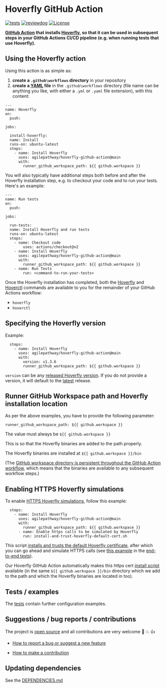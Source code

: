 # Hoverfly GitHub Action

[![tests](https://github.com/agilepathway/hoverfly-github-action/workflows/Test/badge.svg?branch=main&event=push)](https://github.com/agilepathway/hoverfly-github-action/actions?query=workflow%3ATest+event%3Apush+branch%3Amain)
[![reviewdog](https://github.com/agilepathway/hoverfly-github-action/workflows/reviewdog/badge.svg?branch=main&event=push)](https://github.com/agilepathway/hoverfly-github-action/actions?query=workflow%3Areviewdog+event%3Apush+branch%3Amain)
[![License](https://img.shields.io/badge/license-MIT-blue.svg?maxAge=43200)](LICENSE)

**[GitHub Action](https://github.com/features/actions) that installs [Hoverfly](https://docs.hoverfly.io/), so that it can be used in subsequent steps in your GitHub Actions CI/CD pipeline (e.g. when running tests that use Hoverfly).**


## Using the Hoverfly action

Using this action is as simple as:

1. **create a `.github\workflows` directory** in your repository
2. **create a 
   [YAML](https://docs.github.com/en/actions/reference/workflow-syntax-for-github-actions#about-yaml-syntax-for-workflows) 
   file** in the `.github\workflows` directory (file name can be anything you like, 
   with either a `.yml` or `.yaml` file extension), with this content:
 
```
---
name: Hoverfly
on:
  push:

jobs:

  install-hoverfly:
  name: Install
  runs-on: ubuntu-latest
  steps:
    - name: Install Hoverfly
      uses: agilepathway/hoverfly-github-action@main
      with:
        runner_github_workspace_path: ${{ github.workspace }}
```

You will also typically have additional steps both before and after the Hoverfly installation step,
e.g. to checkout your code and to run your tests. Here's an example:

```
---
name: Run tests
on:
  push:

jobs:

  run-tests:
  name: Install Hoverfly and run tests
  runs-on: ubuntu-latest
  steps:
    - name: Checkout code
        uses: actions/checkout@v2
    - name: Install Hoverfly
      uses: agilepathway/hoverfly-github-action@main
      with:
        runner_github_workspace_path: ${{ github.workspace }}
    - name: Run Tests
        run: <command-to-run-your-tests>
```

Once the Hoverfly installation has completed, both the 
[Hoverfly](https://docs.hoverfly.io/en/latest/pages/reference/hoverfly/hoverflycommands.html) and 
[Hoverctl](https://docs.hoverfly.io/en/latest/pages/keyconcepts/hoverctl.html) 
commands are available to you for the remainder of your GitHub Actions workflow:
- `hoverfly`
- `hoverctl`


## Specifying the Hoverfly version

Example:

```
  steps:
    - name: Install Hoverfly
      uses: agilepathway/hoverfly-github-action@main
      with:
        version: v1.3.6
        runner_github_workspace_path: ${{ github.workspace }}
```

`version` can be any [released Hoverfly version](https://github.com/SpectoLabs/hoverfly/releases).
If you do not provide a version, it will default to the 
[latest](https://github.com/SpectoLabs/hoverfly/releases/latest) release.


## Runner GitHub Workspace path and Hoverfly installation location

As per the above examples, you have to provide the following parameter:

`runner_github_workspace_path: ${{ github.workspace }}`

The value must always be `${{ github.workspace }}`

This is so that the Hoverfly binaries are added to the path properly.

The Hoverfly binaries are installed at `${{ github.workspace }}/bin`

(The [GitHub workspace directory is persistent throughout the GitHub Action workflow](https://docs.github.com/en/actions/reference/virtual-environments-for-github-hosted-runners#filesystems-on-github-hosted-runners), which means that the binaries are available to any subsequent workflow steps.)


## Enabling HTTPS Hoverfly simulations

To enable [HTTPS Hoverfly simulations](https://docs.hoverfly.io/en/latest/pages/tutorials/basic/https/https.html), follow this example:

```
  steps:
    - name: Install Hoverfly
      uses: agilepathway/hoverfly-github-action@main
      with:
        runner_github_workspace_path: ${{ github.workspace }}
      - name: Enable https calls to be simulated by Hoverfly
        run: install-and-trust-hoverfly-default-cert.sh
```

This script 
[installs and trusts the default Hoverfly certificate](https://docs.hoverfly.io/en/latest/pages/tutorials/advanced/configuressl/configuressl.html),
after which you can go ahead and simulate HTTPS calls (see 
[this example](https://github.com/agilepathway/hoverfly-github-action/blob/a0a08dae5c28d0980205c7997ce4accc20d1fc48/.github/workflows/tests.yml#L95-L113) 
in the [end-to-end tests](.github/workflows/tests.yml)).

Our Hoverfly GitHub Action automatically makes this https cert
[install script](./install-and-trust-hoverfly-default-cert.sh) available
(in the same `${{ github.workspace }}/bin` directory which we add to the path and which the
Hoverfly binaries are located in too).




## Tests / examples

The [tests](.github/workflows/tests.yml) contain further configuration examples.


## Suggestions / bug reports / contributions

The project is [open source](https://opensource.guide/how-to-contribute/) and all contributions are very welcome :slightly_smiling_face: :boom: :thumbsup:

* [How to report a bug or suggest a new feature](CONTRIBUTING.md#how-to-report-a-bug-or-suggest-a-new-feature)

* [How to make a contribution](CONTRIBUTING.md#how-to-make-a-contribution)


## Updating dependencies

See the [DEPENDENCIES.md](.github/DEPENDENCIES.md)
